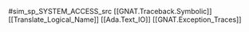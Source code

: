 #sim_sp_SYSTEM_ACCESS_src
[[GNAT.Traceback.Symbolic]]
[[Translate_Logical_Name]]
[[Ada.Text_IO]]
[[GNAT.Exception_Traces]]

